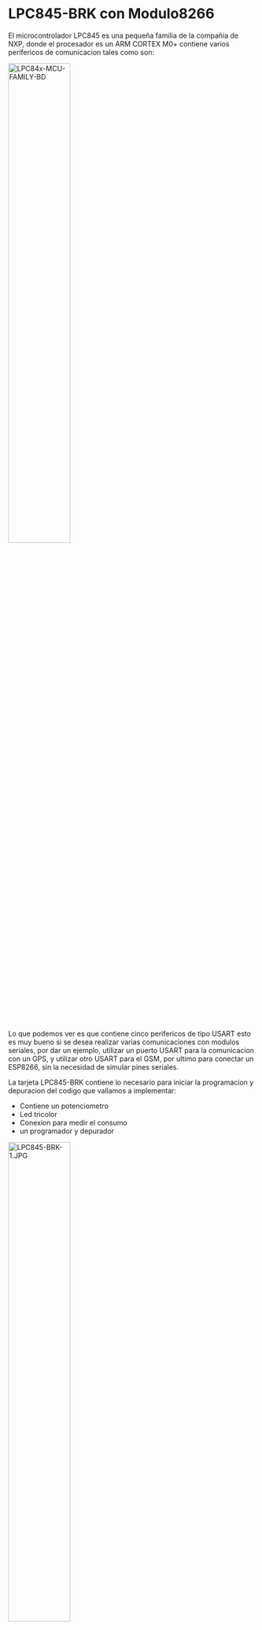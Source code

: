 # LPC845-BRK con Modulo8266

El microcontrolador LPC845 es una pequeña familia de la compañia de NXP, donde el procesador es un ARM CORTEX M0+ contiene varios perifericos de comunicacion tales como son:

<a href="https://www.nxp.com/assets/images/en/block-diagrams"><img src="https://www.nxp.com/assets/images/en/block-diagrams/LPC84x-MCU-FAMILY-BD.jpg" alt="LPC84x-MCU-FAMILY-BD" border="0" width="50%" height="50%"></a>

Lo que podemos ver es que contiene cinco perifericos de tipo USART esto es muy bueno si se desea realizar varias comunicaciones con modulos seriales, por dar un ejemplo, utilizar un puerto USART para la comunicacion con un GPS, y utilizar otro USART para el GSM, por ultimo para conectar un ESP8266, sin la necesidad de simular pines seriales.

La tarjeta LPC845-BRK contiene lo necesario para iniciar la programacion y depuracion del codigo que vallamos a implementar:

* Contiene un potenciometro
* Led tricolor
* Conexion para medir el consumo
* un programador y depurador

<a href="https://www.nxp.com/assets/images/en/dev-board-image"><img src="https://www.nxp.com/assets/images/en/dev-board-image/LPC845-BRK-1.JPG" alt="LPC845-BRK-1.JPG" border="0" width="50%" height="50%"></a>
<a href="https://www.nxp.com/assets/images/en/block-diagrams"><img src="https://www.nxp.com/assets/images/en/block-diagrams/LPC845-BRK-BD2.png" alt="LPC845-BRK-BD2.png.JPG" border="0" width="50%" height="50%"></a>

## ESP8266

<a href="https://upload.wikimedia.org/wikipedia/commons/8/84"><img src="https://upload.wikimedia.org/wikipedia/commons/8/84/ESP-01.jpg" alt="ESP-01.jpg" border="0" width="50%" height="50%"></a>

Este modulo contiene un stack completo de TCP/IP y UDP, donde nos permitiriá realizar servidores WEB, la imagen de arriba contiene solamente 8 pines de los cuales son los siguientes:

<a href="https://circuits4you.com/wp-content/uploads/2016/12/ESP-01-Pin-Out.png"><img src="https://circuits4you.com/wp-content/uploads/2016/12/ESP-01-Pin-Out.png" alt="ESP-01-Pin-Out.png" border="0"></a>

El GPIO0 nos permite entrar en modo de actualizar el firmware del cual para ello se requiere que el pin este bajo (0 volts) cuando se realize un reset de poder o por el PIN de RESET.
En nuestro caso vamos a utilizarlo para realizar un servidor web, donde la comunicacion sera por serial hacia el microcontrolador LPC845, para intercambiar informacion utilizaremos los comandos AT, del cual podemos encontrar informacion en la pagina oficial de ESPRESSIF.

https://www.espressif.com/sites/default/files/documentation/4a-esp8266_at_instruction_set_en.pdf

Los comandos de Inicializacion que se utiliza en el codigo principal del LPC845 son los siguientes:

* AT+RST\r\n : Nos permite reiniciar el esp8266 sin necesidad de utilizar el pin fisico.
* AT+ATE0\r\n : Elimina el eco de cada mensaje enviado
* AT\r\n : Validamos que no tenga ECO y tambien que el sistema esta funcionando
* AT+CWMODE_CUR=1\r\n : Pondemos en modo estacion para realizar la conexion a un router de WIFI.
* AT+CWJAP_CUR="SSID","PWD"\r\n : Nos conectamos a la red WIFI que tenemos de nuestro codigo.
* AT+CIPSTATUS\r\n : Preguntamos si ya tenemos IP del router asignados al dispositivo
* AT+CIPMUX=1\r\n : Multiples Conexiones
* AT+CIPSERVER=1,80\r\n : Iniciamos el servidor web (HTTP) en el puerto 80
* AT+CIPSTO=30\r\n : Si el cliente se conecta solamente estara disponible por 30 segundos la conexion

Ahora bien, la pagina que vallamos a utilizar se encuentra almacenada en el lpc845 como un arreglo, cuando el cliente entra a la IP del servidor en algun navegador, se enviara la pagina como una respuesta.

<img src="https://i.ibb.co/71K2SKz/servidor-web.jpg" alt="servidor-web" border="0">

Cuando el cliente presione un boton, por ejemplo el LED ON, enviara datos al servidor en nuestro caso un "/?LED=ON0", el codigo del lpc845 esta preparado para encontrar esta palabra y realizar una accion correspondiente, donde sera prender un led verde, de igualmanera si se presiona el boton de LED OFF, tendremos una respuesta de tipo "/?LED=OFF0" de igualmanera el codigp buscara este texto para apagar el led.

La conexion entre el ESP8266 y el LPC845 es la siguiente:

<img src="https://i.ibb.co/cDhr92H/Conexion-esp8266-y-lpc845.jpg" alt="Conexion-esp8266-y-lpc845" border="0">


